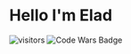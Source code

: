 # Hello I'm Elad

<div style="page-break-after: always"></div>

![visitors](https://visitor-badge.glitch.me/badge?page_id=eladsadeh.eladsadeh)
![Code Wars Badge](https://www.codewars.com/users/eladsadeh/badges/micro)
